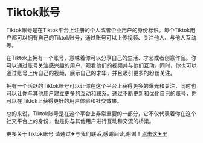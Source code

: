 # Tiktok账号

Tiktok账号是在Tiktok平台上注册的个人或者企业用户的身份标识。每个Tiktok用户都可以拥有自己的Tiktok账号，通过账号可以上传视频、关注他人、与他人互动等。

在Tiktok上拥有一个账号，意味着你可以分享自己的生活、才艺或者创意作品。你可以通过账号关注感兴趣的用户，观看他们的视频并与他们互动。同时，你也可以通过账号上传自己的视频，展示自己的才华，并且吸引更多的粉丝关注。

拥有一个活跃的Tiktok账号可以让你在这个平台上获得更多的曝光和关注，同时也可以让你与其他用户建立更多的互动和联系。通过不断更新和优化自己的账号，你可以在Tiktok上获得更好的用户体验和社交效果。

总的来说，Tiktok账号是在这个平台上非常重要的一部分，它不仅代表着你在这个社交平台上的身份，也是你与其他用户进行互动和交流的桥梁。

更多关于Tiktok账号 请通过✈与我们联系,感谢阅读,谢谢！[点击这✈里](https://t.me/lm999bot)